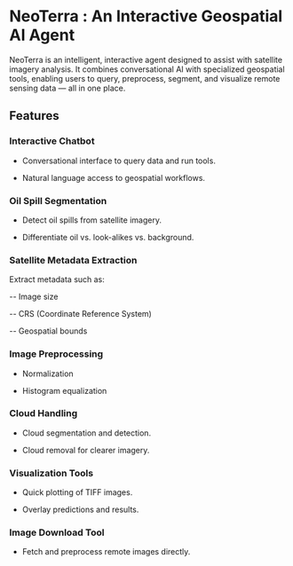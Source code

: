 # NeoTerra : An Interactive Geospatial AI Agent
NeoTerra is an intelligent, interactive agent designed to assist with satellite imagery analysis.
It combines conversational AI with specialized geospatial tools, enabling users to query, preprocess, segment, and visualize remote sensing data — all in one place.

## Features

### Interactive Chatbot

- Conversational interface to query data and run tools.

- Natural language access to geospatial workflows.

### Oil Spill Segmentation

- Detect oil spills from satellite imagery.

- Differentiate oil vs. look-alikes vs. background.

### Satellite Metadata Extraction

Extract metadata such as:

 -- Image size

 -- CRS (Coordinate Reference System)

 -- Geospatial bounds

### Image Preprocessing

- Normalization

- Histogram equalization

### Cloud Handling

- Cloud segmentation and detection.

- Cloud removal for clearer imagery.

### Visualization Tools

- Quick plotting of TIFF images.

- Overlay predictions and results.

### Image Download Tool

- Fetch and preprocess remote images directly.
